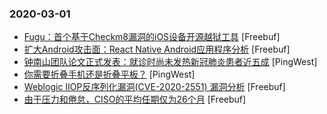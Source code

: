 ### 2020-03-01

* [Fugu：首个基于Checkm8漏洞的iOS设备开源越狱工具](https://www.freebuf.com/articles/system/226954.html) [Freebuf]
* [扩大Android攻击面：React Native Android应用程序分析](https://www.freebuf.com/articles/terminal/226947.html) [Freebuf]
* [钟南山团队论文正式发表：就诊时尚未发热新冠肺炎患者近五成](https://www.pingwest.com/w/205961) [PingWest]
* [你需要折叠手机还是折叠平板？](https://www.pingwest.com/a/205958) [PingWest]
* [Weblogic IIOP反序列化漏洞(CVE-2020-2551) 漏洞分析](https://www.freebuf.com/vuls/227920.html) [Freebuf]
* [由于压力和倦怠，CISO的平均任期仅为26个月](https://www.freebuf.com/articles/neopoints/227222.html) [Freebuf]
